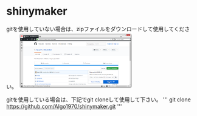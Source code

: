 # shinymaker

gitを使用していない場合は、zipファイルをダウンロードして使用してください。
<img src="image/shinymakerZIPfile.png"  width="300" >

gitを使用している場合は、下記でgit cloneして使用して下さい。
'''
git clone https://github.com/Algo1970/shinymaker.git
'''
